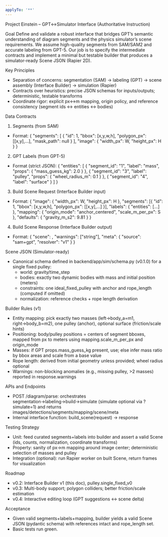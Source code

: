```yaml
---
applyTo: '**'
---
```

Project Einstein – GPT↔Simulator Interface (Authoritative Instruction)

Goal
Define and validate a robust interface that bridges GPT’s semantic understanding of diagram segments and the physics simulator’s scene requirements. We assume high-quality segments from SAM/SAM2 and accurate labeling from GPT-5. Our job is to specify the intermediate contracts and implement a minimal but testable builder that produces a simulator-ready Scene JSON (Rapier 2D).

Key Principles
- Separation of concerns: segmentation (SAM) → labeling (GPT) → scene assembly (Interface Builder) → simulation (Rapier)
- Contracts over heuristics: precise JSON schemas for inputs/outputs; deterministic, testable transforms
- Coordinate rigor: explicit px↔m mapping, origin policy, and reference consistency (segment ids ↔ entities ↔ bodies)

Data Contracts
1) Segments (from SAM)
  - Format:
    {
      "segments": [
        { "id": 1, "bbox": [x,y,w,h], "polygon_px": [[x,y],...], "mask_path": null }
      ],
      "image": { "width_px": W, "height_px": H }
    }

2) GPT Labels (from GPT-5)
  - Format (strict JSON):
    {
      "entities": [
        { "segment_id": "1", "label": "mass", "props": { "mass_guess_kg": 2.0 } },
        { "segment_id": "3", "label": "pulley", "props": { "wheel_radius_m": 0.1 } },
        { "segment_id": "4", "label": "surface" }
      ]
    }

3) Build Scene Request (Interface Builder input)
  - Format:
    {
      "image": { "width_px": W, "height_px": H },
      "segments": [{ "id": 1, "bbox": [x,y,w,h], "polygon_px": [[x,y],...] }],
      "labels": { "entities": [...] },
      "mapping": { "origin_mode": "anchor_centered", "scale_m_per_px": S },
      "defaults": { "gravity_m_s2": 9.81 }
    }

4) Build Scene Response (Interface Builder output)
  - Format:
    {
      "scene": <Scene JSON v0.1.0>,
      "warnings": ["string"],
      "meta": { "source": "sam+gpt", "resolver": "v1" }
    }

Scene JSON (Simulator-ready)
- Canonical schema defined in backend/app/sim/schema.py (v0.1.0) for a single fixed pulley:
  - world: gravity/time_step
  - bodies: exactly two dynamic bodies with mass and initial position (meters)
  - constraints: one ideal_fixed_pulley with anchor and rope_length (computed if omitted)
  - normalization: reference checks + rope length derivation

Builder Rules (v1)
- Entity mapping: pick exactly two masses (left→body_a=m1, right→body_b=m2), one pulley (anchor), optional surface (friction/scale hints)
- Positioning: body/pulley positions = centers of segment bboxes, mapped from px to meters using mapping.scale_m_per_px and origin_mode
- Masses: if GPT props.mass_guess_kg present, use; else infer mass ratio by bbox areas and scale from a base value
- Rope length: derived from initial geometry unless provided; wheel radius optional
- Warnings: non-blocking anomalies (e.g., missing pulley, >2 masses) reported in response.warnings

APIs and Endpoints
- POST /diagram/parse: orchestrates segmentation→labeling→build→simulate (simulate optional via ?simulate=1) and returns images/detections/segments/mapping/scene/meta
- Internal interface function: build_scene(request) → response

Testing Strategy
- Unit: feed curated segments+labels into builder and assert a valid Scene (ids, counts, normalization, coordinate transforms)
- Property: sanity of px→m mapping around image center; deterministic selection of masses and pulley
- Integration (optional): run Rapier worker on built Scene, return frames for visualization

Roadmap
- v0.2: Interface Builder v1 (this doc), pulley.single_fixed_v0
- v0.3: Multi-body support; polygon colliders; better friction/scale estimation
- v0.4: Interactive editing loop (GPT suggestions ↔ scene delta)

Acceptance
- Given valid segments+labels+mapping, builder yields a valid Scene JSON (pydantic schema) with references intact and rope_length set.
- Basic tests run green.